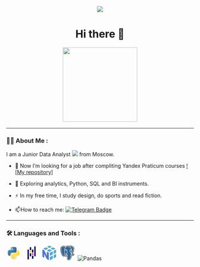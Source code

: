 <div id="header" align="center">
  <img src="https://media.giphy.com/media/hpXdHPfFI5wTABdDx9/giphy.gif" width="400"/>

<h1>
  Hi there 👋
</h1>
</div>

<div align="center">
  <img src="https://media.giphy.com/media/3oKIPnAiaMCws8nOsE/giphy.gif" width="200" height="200"/>
</div>

---

### :woman_technologist: About Me :
I am a Junior Data Analyst <img src="https://media.giphy.com/media/WUlplcMpOCEmTGBtBW/giphy.gif" width="30"> from Moscow.
- :telescope: Now I’m looking for a job after compliting Yandex Praticum courses [![My repository]](https://github.com/juliasysoeva/Yandex-Practicum-Projects)

- :seedling: Exploring analytics, Python, SQL and BI instruments.

- :zap: In my free time, I study design, do sports and read fiction.

- :mailbox:How to reach me: [![Telegram Badge](https://lh3.googleusercontent.com/DyznepKsXLXCiPXwoE1L2VFkWkdMQczb6pjy_hSgM59avVVebHKv_4wkkD_H7AzJsDftfkw52qDAqjt-E3YrBFHL9w=w128-h128-e365-rj-sc0x00ffffff)](https://t.me/juliasys) 

---

### :hammer_and_wrench: Languages and Tools :
<div>
  <img src="https://raw.githubusercontent.com/devicons/devicon/1119b9f84c0290e0f0b38982099a2bd027a48bf1/icons/python/python-original.svg" title="Python"  alt="Python" width="40" height="40"/>&nbsp;
<img src="https://raw.githubusercontent.com/devicons/devicon/1119b9f84c0290e0f0b38982099a2bd027a48bf1/icons/pandas/pandas-original.svg" title="Pandas"  alt="Pandas" width="40" height="40"/>&nbsp;
  <img src="https://raw.githubusercontent.com/devicons/devicon/1119b9f84c0290e0f0b38982099a2bd027a48bf1/icons/numpy/numpy-original.svg" title="Numpy"  alt="Numpy" width="40" height="40"/>&nbsp;
  <img src="https://raw.githubusercontent.com/devicons/devicon/1119b9f84c0290e0f0b38982099a2bd027a48bf1/icons/postgresql/postgresql-original.svg" title="Postgresql"  alt="Postgresql" width="40" height="40"/>&nbsp;
  <img src="" title="Pandas"  alt="Pandas" width="40" height="40"/>&nbsp;
</div>

<!--
**juliasysoeva/juliasysoeva** is a ✨ _special_ ✨ repository because its `README.md` (this file) appears on your GitHub profile.

Here are some ideas to get you started:

- 🔭 I’m currently working on ...
- 🌱 I’m currently learning ...
- 👯 I’m looking to collaborate on ...
- 🤔 I’m looking for help with ...
- 💬 Ask me about ...
- 📫 How to reach me: ...
- 😄 Pronouns: ...
- ⚡ Fun fact: ...
-->
